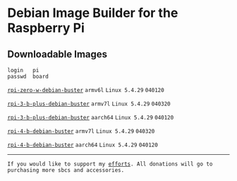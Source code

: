 # Debian Image Builder for the Raspberry Pi
<h2>Downloadable Images</h2>

```
login   pi
passwd  board
```

<code><a href="http://www.mediafire.com/file/my4b4m54jbrpibg/rpi-zero-w-debian-buster.7z/file">rpi-zero-w-debian-buster</a></code> <code>armv6l</code> <code>Linux 5.4.29</code> <code>040120</code>

<code><a href="http://www.mediafire.com/file/baa18kbuxxar8ky/rpi-3-b-plus-debian-buster-v7.7z/file">rpi-3-b-plus-debian-buster</a></code> <code>armv7l</code> <code>Linux 5.4.29</code> <code>040320</code>

<code><a href="http://www.mediafire.com/file/rewyhxvtrr72qrn/rpi-3-b-plus-debian-buster.7z/file">rpi-3-b-plus-debian-buster</a></code> <code>aarch64</code> <code>Linux 5.4.29</code> <code>040120</code>

<code><a href="http://www.mediafire.com/file/7gp0h7iy26et8ay/rpi-4-b-debian-buster-v7l.7z/file">rpi-4-b-debian-buster</a></code> <code>armv7l</code> <code>Linux 5.4.29</code> <code>040320</code>

<code><a href="http://www.mediafire.com/file/t0sum2xe1iivkjv/rpi-4-b-debian-buster.7z/file">rpi-4-b-debian-buster</a></code> <code>aarch64</code> <code>Linux 5.4.29</code> <code>040120</code>
<hr>
<code>If you would like to support my <a href="https://www.paypal.com/cgi-bin/webscr?cmd=_donations&business=VG8GP2SY4CEEW&item_name=For+new+single+board+computers+and+accessories.&currency_code=USD&source=url">efforts</a>. All donations will go to purchasing more sbcs and accessories.</code>
